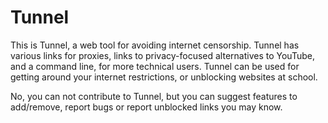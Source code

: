 # Tunnel
This is Tunnel, a web tool for avoiding internet censorship. Tunnel has various links for proxies, links to privacy-focused alternatives to YouTube, and a command line, for more technical users. Tunnel can be used for getting around your internet restrictions, or unblocking websites at school.

No, you can not contribute to Tunnel, but you can suggest features to add/remove, report bugs or report unblocked links you may know.
